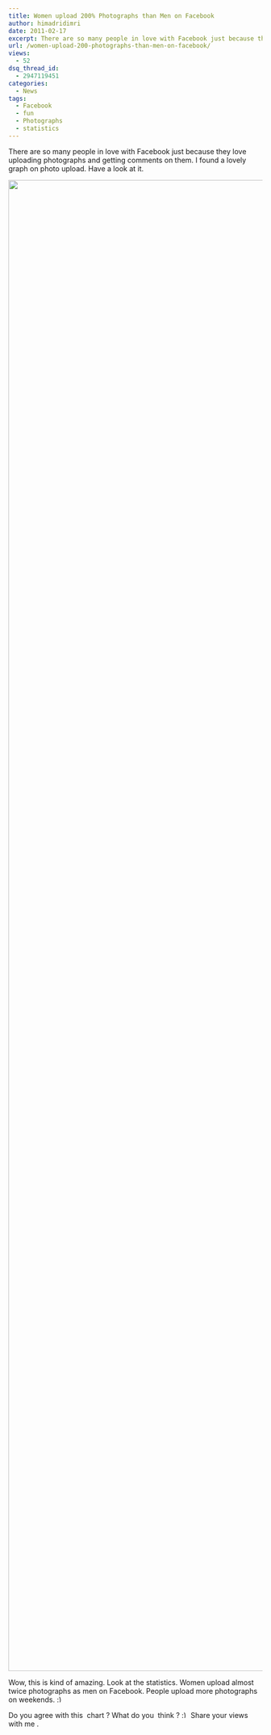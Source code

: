 ```yaml
---
title: Women upload 200% Photographs than Men on Facebook
author: himadridimri
date: 2011-02-17
excerpt: There are so many people in love with Facebook just because they love uploading photographs and getting comments on them. I found a lovely graph on photo upload.
url: /women-upload-200-photographs-than-men-on-facebook/
views:
  - 52
dsq_thread_id:
  - 2947119451
categories:
  - News
tags:
  - Facebook
  - fun
  - Photographs
  - statistics
---
```

There are so many people in love with Facebook just because they love uploading photographs and getting comments on them. I found a lovely graph on photo upload. Have a look at it.

[<img class="alignnone size-full  wp-image-51842" src="http://cdn.devilsworkshop.org/files/2011/02/Facebook-Photo-Facts.png" alt="" width="550" height="2955" />][1]

Wow, this is kind of amazing. Look at the statistics. Women upload almost twice photographs as men on Facebook. People upload more photographs on weekends. <img src="http://devilsworkshop.org/wp-includes/images/smilies/simple-smile.png" alt=":)" class="wp-smiley" style="height: 1em; max-height: 1em;" />

Do you agree with this  chart ? What do you  think ? <img src="http://devilsworkshop.org/wp-includes/images/smilies/simple-smile.png" alt=":)" class="wp-smiley" style="height: 1em; max-height: 1em;" /> Share your views with me .

 [1]: http://cdn.devilsworkshop.org/files/2011/02/Facebook-Photo-Facts.png
